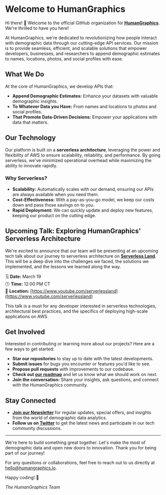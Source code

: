 # Welcome to HumanGraphics

Hi there! 👋 Welcome to the official GitHub organization for [**HumanGraphics**](https://www.humangraphics.io/). We're thrilled to have you here!

At HumanGraphics, we're dedicated to revolutionizing how people interact with demographic data through our cutting-edge API services. Our mission is to provide seamless, efficient, and scalable solutions that empower developers, businesses, and researchers to append demographic estimates to names, locations, photos, and social profiles with ease.

## What We Do

At the core of HumanGraphics, we develop APIs that:

- **Append Demographic Estimates:** Enhance your datasets with valuable demographic insights.
- **To Whatever Data you Have:** From names and locations to photos and social profiles.
- **That Promote Data-Driven Decisions:** Empower your applications with data that matters.

## Our Technology

Our platform is built on a **serverless architecture**, leveraging the power and flexibility of AWS to ensure scalability, reliability, and performance. By going serverless, we've minimized operational overhead while maximizing the ability to innovate rapidly.

### Why Serverless?

- **Scalability:** Automatically scales with our demand, ensuring our APIs are always available when you need them.
- **Cost-Effectiveness:** With a pay-as-you-go model, we keep our costs down and pass those savings on to you.
- **Rapid Deployment:** We can quickly update and deploy new features, keeping our product on the cutting edge.

## Upcoming Talk: Exploring HumanGraphics' Serverless Architecture

We're excited to announce that our team will be presenting at an upcoming tech talk about our journey to serverless architecture on [**Serverless Land**](https://serverlessland.com/). This will be a deep dive into the challenges we faced, the solutions we implemented, and the lessons we learned along the way.

🗓 **Date:** March 19  
🕒 **Time:** 12:00 PM CT  
📍 **Location:** [https://www.youtube.com/serverlessland](https://www.youtube.com/serverlessland)

This talk is a must for any developer interested in serverless technologies, architectural best practices, and the specifics of deploying high-scale applications on AWS.

## Get Involved

Interested in contributing or learning more about our projects? Here are a few ways to get started:

- **Star our repositories** to stay up to date with the latest developments.
- **Submit issues** for bugs you encounter or features you'd like to see.
- **Propose pull requests** with improvements to our codebase.
- **Check out [our roadmap](https://github.com/orgs/humangraphics/projects/1)** and let us know what we should work on next.
- **Join the conversation:** Share your insights, ask questions, and connect with the HumanGraphics community.

## Stay Connected

- **[Join our Newsletter](https://www.humangraphics.io/newsletter)** for regular updates, special offers, and insights from the world of demographic data analytics.
- **Follow us on [Twitter](https://twitter.com/humangraphicsio)** to get the latest news and participate in our tech community discussions.

---

We're here to build something great together. Let's make the most of demographic data and open new doors to innovation. Thank you for being part of our journey!

For any questions or collaborations, feel free to reach out to us directly at [hello@humangraphics.io](mailto:hello@humangraphics.io).

Happy coding! 🚀

*The HumanGraphics Team*
